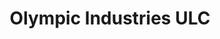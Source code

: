 ---
layout: tcf-company-2025
title: Olympic Industries ULC
link: https://olympicind.com/
short_bio: >
    Olympic Industries ULC is a leading international forest products trading company with our annual revenue exceeding $500 million. Our expertise includes the trading, importing/exporting, and manufacturing of forest products from the comfort of our office located in the heart of the vibrant and beautiful Lonsdale Quay in North Vancouver, BC.
    Established in 1972, we have a strong record of success and a clear vision for our industry's sustainable future. With over 25 active Commodity Traders, we are proud to have a corporate culture that rewards hard work, entrepreneurship, and team collaboration.
imageLink: /files/tcf2025/olympic-industries.png
industry:
  - Agriculture, Forestry and Fishing
  - Banking, Financial and Insurance Services
  - Retail, Wholesale and Sales
majors: Computer Science, Statistics, Business & Computer Science, Data Science, Computer Engineering
workAuth: All
degreeLevels: Current Students in an Undergraduate Program, Current Students in a Masters Program
positionTypes: Internships, Co-op Student (4 months)
boothNumber: 
---